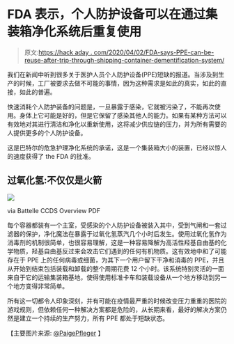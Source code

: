 # FDA 表示，个人防护设备可以在通过集装箱净化系统后重复使用

> 原文:[https://hack aday . com/2020/04/02/FDA-says-PPE-can-be-reuse-after-trip-through-shipping-container-dementification-system/](https://hackaday.com/2020/04/02/fda-says-ppe-can-be-reused-after-trip-through-shipping-container-decontamination-system/)

我们在新闻中听到很多关于医护人员个人防护设备(PPE)短缺的报道。当涉及到生产的时候，工厂被要求去做不可能的事情，因为这种需求是如此的真实，如此的直接，如此的普遍。

快速消耗个人防护装备的问题是，一旦暴露于感染，它就被污染了，不能再次使用。身体上它可能是好的，但是它保留了感染其他人的能力。如果有某种方法可以有效地对其进行清洁和净化以重新使用，这将减少供应链的压力，并为所有需要的人提供更多的个人防护设备。

这是巴特尔的危急护理净化系统的承诺，这是一个集装箱大小的装置，已经以惊人的速度获得了 the FDA 的批准。

## 过氧化氢:不仅仅是火箭

![](../Images/bdac290be51209d959d6280f9c846185.png)

via Battelle CCDS Overview PDF

每个容器都装有一个主室，受感染的个人防护设备被装入其中，受到气闸和一套过滤器的保护，净化魔法在暴露于过氧化氢蒸汽几个小时后发生。使用过氧化氢作为消毒剂的机制很简单，也很容易理解，这是一种容易降解为高活性羟基自由基的化学物质，羟基自由基反过来会攻击它们遇到的任何有机物质。这有效地中和了可能存在于 PPE 上的任何病毒或细菌，为其下一个用户留下干净和消毒的 PPE，并且从开始到结束包括装载和卸载的整个周期花费 12 个小时。该系统特别灵活的一面来自于它的运输集装箱基地，使得使用标准卡车和装载设备从一个地方移动到另一个地方变得非常简单。

所有这一切都令人印象深刻，并有可能在疫情最严重的时候改变压力重重的医院的游戏规则，但依赖任何一种解决方案都是危险的，从长期来看，最好的解决方案仍然是建立一个持续的生产努力，所有 PPE 都处于短缺状态。

【主要图片来源: [@PaigePfleger](https://twitter.com/PaigePfleger/status/1243972525262082048) 】
